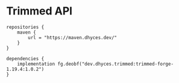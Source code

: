 # Trimmed API

```
repositories {
    maven {
	    url = "https://maven.dhyces.dev/"
    }
}
```

```
dependencies {
    implementation fg.deobf("dev.dhyces.trimmed:trimmed-forge-1.19.4:1.0.2")
}
```